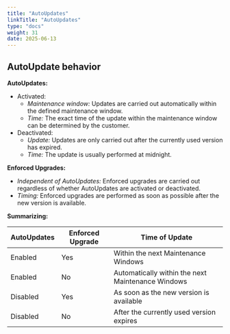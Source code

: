 ```yaml
---
title: "AutoUpdates"
linkTitle: "AutoUpdates"
type: "docs"
weight: 31
date: 2025-06-13
---
```


## AutoUpdate behavior

**AutoUpdates:**

- Activated:
  - *Maintenance window:* Updates are carried out automatically within the defined maintenance window.
  - *Time:* The exact time of the update within the maintenance window can be determined by the customer.
- Deactivated:
  - *Update:* Updates are only carried out after the currently used version has expired.
  - *Time:* The update is usually performed at midnight.

**Enforced Upgrades:**

- *Independent of AutoUpdates:* Enforced upgrades are carried out regardless of whether AutoUpdates are activated or deactivated.
- *Timing:* Enforced upgrades are performed as soon as possible after the new version is available.

**Summarizing:**

| AutoUpdates | Enforced Upgrade | Time of Update |
| --- | --- | --- |
| Enabled | Yes | Within the next Maintenance Windows |
| Enabled | No | Automatically within the next Maintenance Windows |
| Disabled | Yes | As soon as the new version is available |
| Disabled | No | After the currently used version expires |
